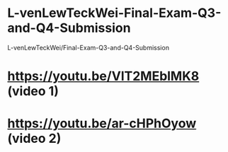 # L-venLewTeckWei-Final-Exam-Q3-and-Q4-Submission
L-venLewTeckWei/Final-Exam-Q3-and-Q4-Submission
# https://youtu.be/VlT2MEblMK8 (video 1)
# https://youtu.be/ar-cHPhOyow (video 2)
